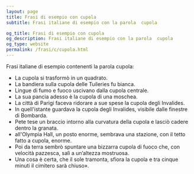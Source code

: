 ```yaml
---
layout: page
title: Frasi di esempio con cupola 
subtitle: Frasi italiane di esempio con la parola  cupola

og_title: Frasi di esempio con cupola 
og_description: Frasi italiane di esempio con la parola  cupola
og_type: website
permalink: /frasi/c/cupola.html
---
```


Frasi italiane di esempio contenenti la parola cupola:


- La cupola si trasformò in un quadrato.
- La bandiera sulla cupola delle Tuileries fu bianca.
- Lingue di fumo e fuoco uscivano dalla cupola centrale.
- La sua pancia adesso è la cupola di una moschea.
- La città di Parigi faceva ridorare a sue spese la cupola degli Invalides.
- In quell'istante guardava la cupola degli Invalides, visibile dalle finestre di Bombarda.
- Pete tese un braccio intorno alla curvatura della cupola e lasciò cadere dentro la granata.
- all'Olympia Hall, un posto enorme, sembrava una stazione, con il tetto fatto a cupola, enorme.
- Poi da terra sembrò spuntare una bizzarra cupola di fuoco che, con velocità pazzesca, salì a un’altezza mostruosa.
- Una cosa è certa, che il sole tramonta, sfiora la cupola e tra cinque minuti il cimitero sarà chiuso».
